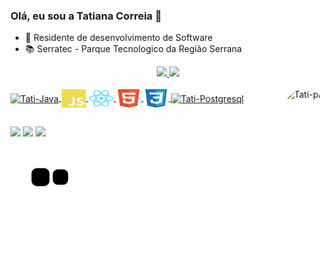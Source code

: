 ### Olá, eu sou a Tatiana Correia 👋

- 📖 Residente de desenvolvimento de Software
- 📚 Serratec - Parque Tecnologico da Região Serrana

<div align="center">
  <a href="https://www.linkedin.com/in/tatiana-correia-24b164189/">
  <img height="42%" src="https://github-readme-stats.vercel.app/api?username=TatianaCorreia&show_icons=true&theme=synthwave&include_all_commits=true&count_private=true"/>
  <img height="180em" src="https://github-readme-stats.vercel.app/api/top-langs/?username=TatianaCorreia&layout=compact&langs_count=7&theme=synthwave"/>
</div>

<div style="display: inline_block"><br>
  <img align="center" alt="Tati-Java" height="30" width="40" src="https://cdn.jsdelivr.net/gh/devicons/devicon/icons/java/java-original.svg">
  <img align="center" alt="Tati-Js" height="30" width="40" src="https://raw.githubusercontent.com/devicons/devicon/master/icons/javascript/javascript-plain.svg">
  <img align="center" alt="Tati-React" height="30" width="40" src="https://raw.githubusercontent.com/devicons/devicon/master/icons/react/react-original.svg">
  <img align="center" alt="Tati-HTML" height="30" width="40" src="https://raw.githubusercontent.com/devicons/devicon/master/icons/html5/html5-original.svg">
  <img align="center" alt="Tati-CSS" height="30" width="40" src="https://raw.githubusercontent.com/devicons/devicon/master/icons/css3/css3-original.svg">
  <img align="center" alt="Tati-Postgresql" height="30" width="40" src="https://cdn.jsdelivr.net/gh/devicons/devicon/icons/postgresql/postgresql-original.svg">
  
  <img align="right" alt="Tati-pic" height="150" style="border-radius:50px" src="https://scontent.fbhz2-1.fna.fbcdn.net/v/t39.30808-6/281340209_10209746736740593_3464472023314218269_n.jpg?_nc_cat=101&ccb=1-6&_nc_sid=730e14&_nc_eui2=AeENQc1U6QwvHzN5GBsWKJd1TOSvIMASOkhM5K8gwBI6SGjnNuQCW8m3tJJJZSIqm6c&_nc_ohc=LGuziqMfPikAX8ZCulk&_nc_ht=scontent.fbhz2-1.fna&oh=00_AT9NWMCEiBgKDM3hbjhA4VKG76_GrvFPYqAV7ECq84vk_A&oe=62870F98">
</div>
  
##
  
  <div>
    
  <a href="https://instagram.com/tatianascorreia" target="_blank"><img src="https://img.shields.io/badge/-Instagram-%23E4405F?style=for-the-badge&logo=instagram&logoColor=white" target="_blank"></a> 
  <a href = "mailto:correia.tatiana213@gmail.com"><img src="https://img.shields.io/badge/-Gmail-%23333?style=for-the-badge&logo=gmail&logoColor=white" target="_blank"></a>
  <a href="https://www.linkedin.com/in/tatiana-correia-24b164189/" target="_blank"><img src="https://img.shields.io/badge/-LinkedIn-%230077B5?style=for-the-badge&logo=linkedin&logoColor=white" target="_blank"></a> 
    
  </div>
  
   ![Snake animation](https://github.com/tatianaCorreia/tatianacorreia/blob/output/github-contribution-grid-snake.svg)
  
